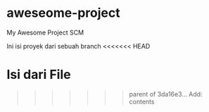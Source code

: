# aweseome-project
My Awesome Project SCM

Ini isi proyek dari sebuah branch
<<<<<<< HEAD

Isi dari File
=======
>>>>>>> parent of 3da16e3... Add: contents
